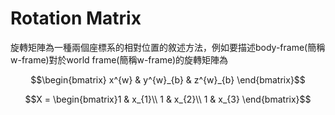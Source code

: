 # Rotation Matrix
旋轉矩陣為一種兩個座標系的相對位置的敘述方法，例如要描述body-frame(簡稱w-frame)對於world frame(簡稱w-frame)的旋轉矩陣為

$$\begin{bmatrix}
x^{w} & y^{w}_{b} & z^{w}_{b}  
\end{bmatrix}$$



$$X = \begin{bmatrix}1 & x_{1}\\
1 & x_{2}\\
1 & x_{3}
\end{bmatrix}$$